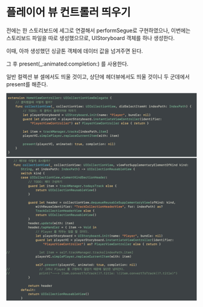 # 플레이어 뷰 컨트롤러 띄우기
전에는 한 스토리보드에 세그로 연결해서 performSegue로 구현하였으나, 이번에는 스토리보드 파일을 따로 생성했으므로, UIStoryboard 객체를 하나 생성한다.

이때, 아까 생성했던 싱글톤 객체에 데이터 값을 넘겨주면 된다.

그 후 present(_:animated:completion:) 를 사용한다.

일반 컬렉션 뷰 셀에서도 띄울 것이고, 상단에 헤더뷰에서도 띄울 것이니 두 군데에서 present를 해준다.

![SimplePlayerEx07](./SimplePlayerEx07.png)
![SimplePlayerEx08](./SimplePlayerEx08.png)